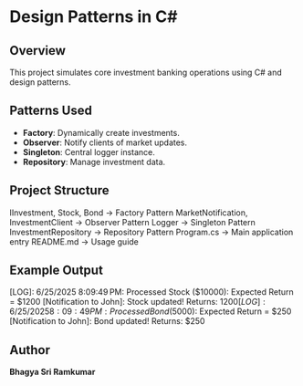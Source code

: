 # Design Patterns in C#

## Overview
This project simulates core investment banking operations using C# and design patterns.

## Patterns Used
- **Factory**: Dynamically create investments.
- **Observer**: Notify clients of market updates.
- **Singleton**: Central logger instance.
- **Repository**: Manage investment data.

## Project Structure 
IInvestment, Stock, Bond → Factory Pattern
MarketNotification, InvestmentClient → Observer Pattern
Logger → Singleton Pattern
InvestmentRepository → Repository Pattern
Program.cs → Main application entry
README.md → Usage guide

## Example Output
[LOG]: 6/25/2025 8:09:49 PM: Processed Stock ($10000): Expected Return = $1200
[Notification to John]: Stock updated! Returns: $1200
[LOG]: 6/25/2025 8:09:49 PM: Processed Bond ($5000): Expected Return = $250
[Notification to John]: Bond updated! Returns: $250

## Author 
**Bhagya Sri Ramkumar**